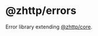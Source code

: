 # @zhttp/errors

Error library extending [@zhttp/core](https://github.com/evertdespiegeleer/zhttp).
